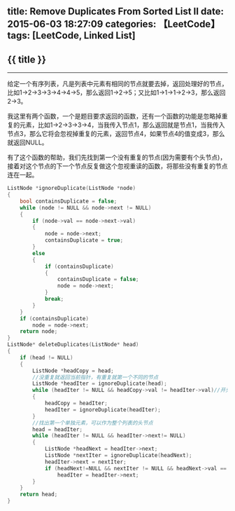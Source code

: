 title: Remove Duplicates From Sorted List II
date: 2015-06-03 18:27:09
categories: 【LeetCode】
tags: [LeetCode, Linked List]
---
## {{ title }} ##

---

给定一个有序列表，凡是列表中元素有相同的节点就要去掉，返回处理好的节点，比如1->2->3->3->4->4->5，那么返回1->2->5；又比如1->1->1->2->3，那么返回2->3。

我这里有两个函数，一个是题目要求返回的函数，还有一个函数的功能是忽略掉重复的元素，比如1->2->3->3->4，当我传入节点1，那么返回就是节点1，当我传入节点3，那么它将会忽视掉重复的元素，返回节点4，如果节点4的值变成3，那么就返回NULL。

有了这个函数的帮助，我们先找到第一个没有重复的节点(因为需要有个头节点)，接着对这个节点的下一个节点反复做这个忽视重读的函数，将那些没有重复的节点连在一起。

```C++
ListNode *ignoreDuplicate(ListNode *node)
{
	bool containsDuplicate = false;
	while (node != NULL && node->next != NULL)
	{
		if (node->val == node->next->val)
		{
			node = node->next;
			containsDuplicate = true;
		}
		else
		{
			if (containsDuplicate)
			{
				containsDuplicate = false;
				node = node->next;
			}
			break;
		}
	}
	if (containsDuplicate)
		node = node->next;
	return node;
}
ListNode* deleteDuplicates(ListNode* head) 
{
	if (head != NULL)
	{
		ListNode *headCopy = head;
		//没重复就返回当前指针，有重复就第一个不同的节点
		ListNode *headIter = ignoreDuplicate(head);
		while (headIter != NULL && headCopy->val != headIter->val)//开头有重复元素
		{
			headCopy = headIter;
			headIter = ignoreDuplicate(headIter);
		}
		//找出第一个单独元素，可以作为整个列表的头节点
		head = headIter;
		while (headIter != NULL && headIter->next!= NULL)
		{
			ListNode *headNext = headIter->next;
			ListNode *nextIter = ignoreDuplicate(headNext);
			headIter->next = nextIter;
			if (headNext!=NULL && nextIter != NULL && headNext->val == nextIter->val)
				headIter = headIter->next;
		}
	}
	return head;
}
```